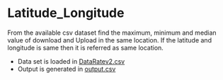 # Latitude_Longitude
From the available csv dataset find the maximum, minimum and median value of download and Upload in the same location. If the latitude and longitude is same then it is referred as same location.

* Data set is loaded in [DataRatev2.csv](https://github.com/Senthuran100/Latitude_Longitude/blob/main/DataRatev2.csv)
* Output is generated in [output.csv](https://github.com/Senthuran100/Latitude_Longitude/blob/main/output.csv)
